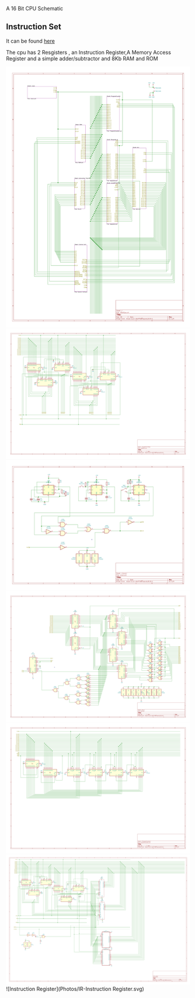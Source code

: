 A 16 Bit CPU Schematic

## Instruction Set

It can be found [here](https://docs.google.com/spreadsheets/d/1bDObkBc0xerhLb_7aUqUZHJFpincPKz191_meNZrJVs/edit?usp=sharing)

The cpu has 2 Resgisters , an Instruction Register,A Memory Access Register and a simple adder/subtractor and 8Kb RAM and ROM 

![Outer](Photos/16bitCpu.svg)
![Register](Photos/resgister-sheet5F747766.svg)
![Clock](Photos/clock-clock.svg)
![ALU](Photos/ALU-ALU.svg)
![Program Counter](Photos/ProgramCounter-ProgramCounter.svg)
![RAM](Photos/RAM-RAM.svg)
![Instruction Register](Photos/IR-Instruction Register.svg)
